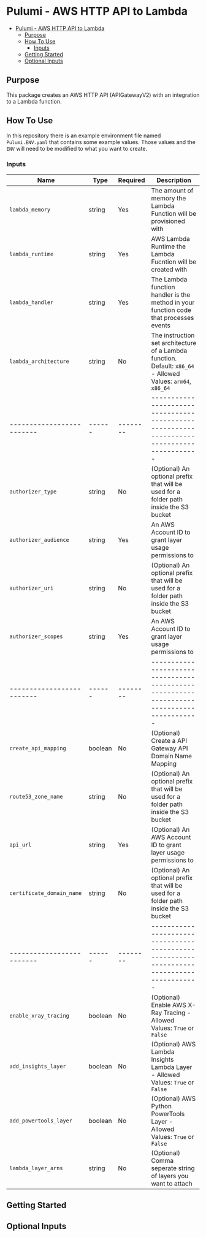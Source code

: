 # Pulumi - AWS HTTP API to Lambda

- [Pulumi - AWS HTTP API to Lambda](#pulumi---aws-http-api-to-lambda)
  - [Purpose](#purpose)
  - [How To Use](#how-to-use)
    - [Inputs](#inputs)
  - [Getting Started](#getting-started)
  - [Optional Inputs](#optional-inputs)

## Purpose

This package creates an AWS HTTP API (APIGatewayV2) with an integration to a Lambda function.

## How To Use

In this repository there is an example environment file named `Pulumi.ENV.yaml` that contains some example values. Those values and the `ENV` will need to be modified to what you want to create.

### Inputs
| Name                      | Type   | Required | Description                                                                               |
| ------------------------- | ------ | -------- | ----------------------------------------------------------------------------------------- |
| `lambda_memory`     | string | Yes      | The amount of memory the Lambda Function will be provisioned with                         |
| `lambda_runtime`          | string | Yes      | AWS Lambda Runtime the Lambda Fucntion will be created with                               |
| `lambda_handler`          | string | Yes      | The Lambda function handler is the method in your function code that processes events     |
| `lambda_architecture`     | string | No       | The instruction set architecture of a Lambda function. Default: `x86_64` - Allowed Values: `arm64`, `x86_64` |
| ------------------------- | ------ | -------- | ----------------------------------------------------------------------------------------- |
| `authorizer_type`         | string | No       | (Optional) An optional prefix that will be used for a folder path inside the S3 bucket    |
| `authorizer_audience`     | string | Yes      | An AWS Account ID to grant layer usage permissions to                                     |
| `authorizer_uri`          | string | No       | (Optional) An optional prefix that will be used for a folder path inside the S3 bucket    |
| `authorizer_scopes`       | string | Yes      | An AWS Account ID to grant layer usage permissions to                                     |
| ------------------------- | ------ | -------- | ----------------------------------------------------------------------------------------- |
| `create_api_mapping`      | boolean| No       | (Optional) Create a API Gateway API Domain Name Mapping                                   |
| `route53_zone_name`       | string | No       | (Optional) An optional prefix that will be used for a folder path inside the S3 bucket    |
| `api_url`                 | string | Yes      | (Optional) An AWS Account ID to grant layer usage permissions to                                     |
| `certificate_domain_name` | string | No       | (Optional) An optional prefix that will be used for a folder path inside the S3 bucket    |
| ------------------------- | ------ | -------- | ----------------------------------------------------------------------------------------- |
| `enable_xray_tracing`     | boolean| No       | (Optional) Enable AWS X-Ray Tracing  - Allowed Values: `True` or `False`                  |
| `add_insights_layer`      | boolean| No       | (Optional) AWS Lambda Insights Lambda Layer  - Allowed Values: `True` or `False`          |
| `add_powertools_layer`    | boolean| No       | (Optional) AWS Python PowerTools Layer - Allowed Values: `True` or `False`   |
| `lambda_layer_arns`       | string | No       | (Optional) Comma seperate string of layers you want to attach                             |



## Getting Started



## Optional Inputs
